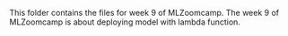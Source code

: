 This folder contains the files for week 9 of MLZoomcamp. The week 9 of MLZoomcamp is about deploying model with lambda function.
